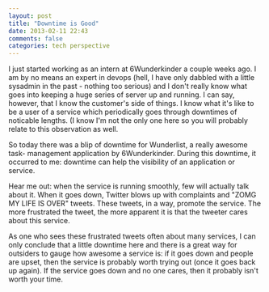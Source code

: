 ```yaml
---
layout: post
title: "Downtime is Good"
date: 2013-02-11 22:43
comments: false
categories: tech perspective
---
```


I just started working as an intern at 6Wunderkinder a couple weeks ago.
I am by no means an expert in devops (hell, I have only dabbled with a little
sysadmin in the past - nothing too serious) and I don't really know what goes
into keeping a huge series of server up and running. I can say, however, that
I know the customer's side of things. I know what it's like to be a user of a
service which periodically goes through downtimes of noticable lengths. (I know
I'm not the only one here so you will probably relate to this observation as
well.

So today there was a blip of downtime for Wunderlist, a really awesome task-
management application by 6Wunderkinder. During this downtime, it occurred to
me: downtime can help the visibility of an application or service.

Hear me out: when the service is running smoothly, few will actually talk about
it. When it goes down, Twitter blows up with complaints and "ZOMG MY LIFE IS
OVER" tweets. These tweets, in a way, promote the service. The more frustrated
the tweet, the more apparent it is that the tweeter cares about this service.

As one who sees these frustrated tweets often about many services, I can only
conclude that a little downtime here and there is a great way for outsiders
to gauge how awesome a service is: if it goes down and people are upset, then
the service is probably worth trying out (once it goes back up again). If the
service goes down and no one cares, then it probably isn't worth your time.


